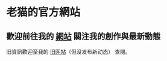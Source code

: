 # 老猫的官方網站

## 歡迎前往我的 [網站](https://laomao1104.github.io/)  關注我的創作與最新動態

旧資訊歡迎至我的 [旧网站](https://sites.google.com/view/laomao/)（但没发布新动态） 查閱。
